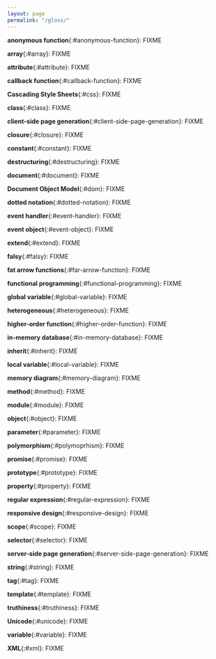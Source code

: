 ```yaml
---
layout: page
permalink: "/gloss/"
---
```


**anonymous function**{:#anonymous-function}: FIXME

**array**{:#array}: FIXME

**attribute**{:#attribute}: FIXME

**callback function**{:#callback-function}: FIXME

**Cascading Style Sheets**{:#css}: FIXME

**class**{:#class}: FIXME

**client-side page generation**{:#client-side-page-generation}: FIXME

**closure**{:#closure}: FIXME

**constant**{:#constant}: FIXME

**destructuring**{:#destructuring}: FIXME

**document**{:#document}: FIXME

**Document Object Model**{:#dom}: FIXME

**dotted notation**{:#dotted-notation}: FIXME

**event handler**{:#event-handler}: FIXME

**event object**{:#event-object}: FIXME

**extend**{:#extend}: FIXME

**falsy**{:#falsy}: FIXME

**fat arrow functions**{:#far-arrow-function}: FIXME

**functional programming**{:#functional-programming}: FIXME

**global variable**{:#global-variable}: FIXME

**heterogeneous**{:#heterogeneous}: FIXME

**higher-order function**{:#higher-order-function}: FIXME

**in-memory database**{:#in-memory-database}: FIXME

**inherit**{:#inherit}: FIXME

**local variable**{:#local-variable}: FIXME

**memory diagram**{:#memory-diagram}: FIXME

**method**{:#method}: FIXME

**module**{:#module}: FIXME

**object**{:#object}: FIXME

**parameter**{:#parameter}: FIXME

**polymorphism**{:#polymoprhism}: FIXME

**promise**{:#promise}: FIXME

**prototype**{:#prototype}: FIXME

**property**{:#property}: FIXME

**regular expression**{:#regular-expression}: FIXME

**responsive design**{:#responsive-design}: FIXME

**scope**{:#scope}: FIXME

**selector**{:#selector}: FIXME

**server-side page generation**{:#server-side-page-generation}: FIXME

**string**{:#string}: FIXME

**tag**{:#tag}: FIXME

**template**{:#template}: FIXME

**truthiness**{:#truthiness}: FIXME

**Unicode**{:#unicode}: FIXME

**variable**{:#variable}: FIXME

**XML**{:#xml}: FIXME
